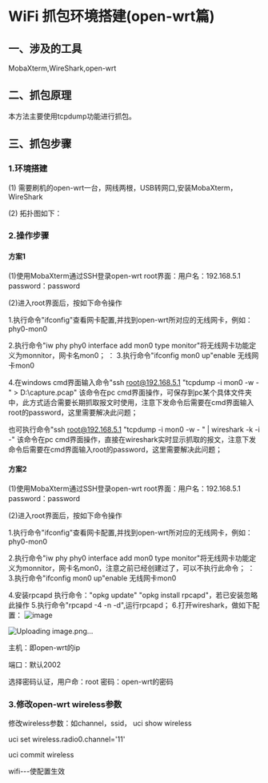 # WiFi 抓包环境搭建(open-wrt篇)
## 一、涉及的工具
MobaXterm,WireShark,open-wrt
## 二、抓包原理
本方法主要使用tcpdump功能进行抓包。
## 三、抓包步骤
### 1.环境搭建
(1) 需要刷机的open-wrt一台，网线两根，USB转网口,安装MobaXterm，WireShark  

(2) 拓扑图如下：
### 2.操作步骤
#### 方案1
(1)使用MobaXterm通过SSH登录open-wrt root界面：用户名：192.168.5.1 password：password

(2)进入root界面后，按如下命令操作

1.执行命令"ifconfig"查看网卡配置,并找到open-wrt所对应的无线网卡，例如：phy0-mon0 

2.执行命令"iw phy phy0 interface add mon0 type monitor"将无线网卡功能定义为monnitor，网卡名mon0；
：
3.执行命令"ifconfig mon0 up"enable 无线网卡mon0

4.在windows cmd界面输入命令"ssh root@192.168.5.1 "tcpdump -i mon0 -w - " > D:\capture.pcap"  该命令在pc cmd界面操作，可保存到pc某个具体文件夹中，此方式适合需要长期抓取报文时使用，注意下发命令后需要在cmd界面输入root的password，这里需要解决此问题；

  也可执行命令"ssh root@192.168.5.1 "tcpdump -i mon0 -w - " | wireshark -k -i -"   该命令在pc cmd界面操作，直接在wireshark实时显示抓取的报文，注意下发命令后需要在cmd界面输入root的password，这里需要解决此问题；
#### 方案2
(1)使用MobaXterm通过SSH登录open-wrt root界面：用户名：192.168.5.1 password：password

(2)进入root界面后，按如下命令操作

1.执行命令"ifconfig"查看网卡配置,并找到open-wrt所对应的无线网卡，例如：phy0-mon0 

2.执行命令"iw phy phy0 interface add mon0 type monitor"将无线网卡功能定义为monnitor，网卡名mon0，注意之前已经创建过了，可以不执行此命令；
：
3.执行命令"ifconfig mon0 up"enable 无线网卡mon0

4.安装rpcapd 
执行命令："opkg update" "opkg install rpcapd"，若已安装忽略此操作
5.执行命令"rpcapd -4 -n -d",运行rpcapd；
6.打开wireshark，做如下配置：
![image](https://github.com/user-attachments/assets/71762a23-2d72-41d1-87f9-9669fa365c78)

![Uploading image.png…]()

主机：即open-wrt的ip

端口：默认2002

选择密码认证，用户命：root 密码：open-wrt的密码
### 3.修改open-wrt wireless参数
修改wireless参数：如channel，ssid，
uci show wireless

uci set wireless.radio0.channel='11'

uci commit wireless

wifi---使配置生效

